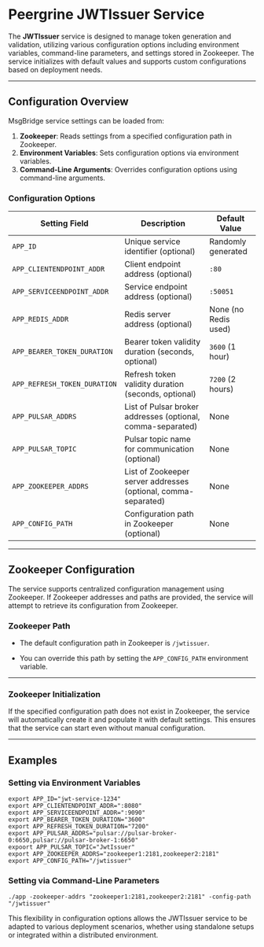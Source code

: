 # Peergrine JWTIssuer Service

The **JWTIssuer** service is designed to manage token generation and validation, utilizing various configuration options including environment variables, command-line parameters, and settings stored in Zookeeper. The service initializes with default values and supports custom configurations based on deployment needs.

----

## Configuration Overview

MsgBridge service settings can be loaded from:
1. **Zookeeper**: Reads settings from a specified configuration path in Zookeeper.
2. **Environment Variables**: Sets configuration options via environment variables.
3. **Command-Line Arguments**: Overrides configuration options using command-line arguments.

### Configuration Options

|**Setting Field** |**Description** |**Default Value** |
|-|-|-|
|`APP_ID` |Unique service identifier (optional) |Randomly generated |
|`APP_CLIENTENDPOINT_ADDR` |Client endpoint address (optional) |`:80` |
|`APP_SERVICEENDPOINT_ADDR` |Service endpoint address (optional) |`:50051` |
|`APP_REDIS_ADDR` |Redis server address (optional) |None (no Redis used) |
|`APP_BEARER_TOKEN_DURATION` |Bearer token validity duration (seconds, optional) |`3600` (1 hour) |
|`APP_REFRESH_TOKEN_DURATION` |Refresh token validity duration (seconds, optional) |`7200` (2 hours) |
|`APP_PULSAR_ADDRS` |List of Pulsar broker addresses (optional, comma-separated) |None |
|`APP_PULSAR_TOPIC` |Pulsar topic name for communication (optional) |None |
|`APP_ZOOKEEPER_ADDRS` |List of Zookeeper server addresses (optional, comma-separated) |None |
|`APP_CONFIG_PATH` |Configuration path in Zookeeper (optional) |None |

----

## Zookeeper Configuration

The service supports centralized configuration management using Zookeeper. If Zookeeper addresses and paths are provided, the service will attempt to retrieve its configuration from Zookeeper.

### Zookeeper Path

- The default configuration path in Zookeeper is `/jwtissuer`.

- You can override this path by setting the `APP_CONFIG_PATH` environment variable.

----

### Zookeeper Initialization

If the specified configuration path does not exist in Zookeeper, the service will automatically create it and populate it with default settings. This ensures that the service can start even without manual configuration.

----

## Examples
### Setting via Environment Variables
```
export APP_ID="jwt-service-1234"
export APP_CLIENTENDPOINT_ADDR=":8080"
export APP_SERVICEENDPOINT_ADDR=":9090"
export APP_BEARER_TOKEN_DURATION="3600"
export APP_REFRESH_TOKEN_DURATION="7200"
export APP_PULSAR_ADDRS="pulsar://pulsar-broker-0:6650,pulsar://pulsar-broker-1:6650"
expoort APP_PULSAR_TOPIC="JwtIssuer"
export APP_ZOOKEEPER_ADDRS="zookeeper1:2181,zookeeper2:2181"
export APP_CONFIG_PATH="/jwtissuer"
```
### Setting via Command-Line Parameters

```
./app -zookeeper-addrs "zookeeper1:2181,zookeeper2:2181" -config-path "/jwtissuer"
```
This flexibility in configuration options allows the JWTIssuer service to be adapted to various deployment scenarios, whether using standalone setups or integrated within a distributed environment.